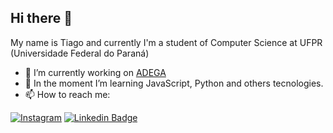 ## Hi there 👋

My name is Tiago and currently I'm a student of Computer Science at UFPR (Universidade Federal do Paraná)

- 🔭 I’m currently working on [ADEGA](https://petcomputacaoufpr.github.io/adega/web_pages/index.html)
- 🌱 In the moment I’m learning JavaScript, Python and others tecnologies.
- 📫 How to reach me:

[![Instagram](https://img.shields.io/badge/Instagram-follow-0088ff.svg?logo=instagram&logoColor=white)](https://www.instagram.com/tecseit/)
[![Linkedin Badge](https://img.shields.io/badge/-LinkedIn-blue?style=flat-square&logo=Linkedin&logoColor=white&link=https://www.linkedin.com/in/daniel-cunha-53053816b/)](https://www.linkedin.com/in/tiago-serique-9269401a6)


<!--
**tiagoserique/tiagoserique** is a ✨ _special_ ✨ repository because its `README.md` (this file) appears on your GitHub profile.

Here are some ideas to get you started:
- 🤔 I’m looking for help with ...
- 💬 Ask me about ...
- 😄 Pronouns: ...
- ⚡ Fun fact: ...
-->
